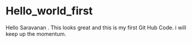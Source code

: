 # Hello_world_first

Hello Saravanan . This looks great and this is my first Git Hub Code.
i  will keep up the momentum.
